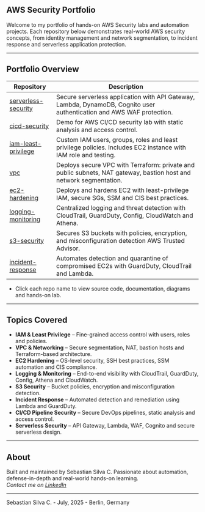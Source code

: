 
## AWS Security Portfolio

Welcome to my portfolio of hands-on AWS Security labs and automation projects. Each repository below demonstrates real-world AWS security concepts, from identity management and network segmentation, to incident response and serverless application protection.

---

## Portfolio Overview

| Repository                                                                             | Description                                                                                                              |
|----------------------------------------------------------------------------------------|--------------------------------------------------------------------------------------------------------------------------|
| [serverless-security](https://github.com/AWS-Security-Portfolio/serverless-security)   | Secure serverless application with API Gateway, Lambda, DynamoDB, Cognito user authentication and AWS WAF protection.    |
| [cicd-security](https://github.com/AWS-Security-Portfolio/cicd-security)               | Demo for AWS CI/CD security lab with static analysis and access control.                                                 |
| [iam-least-privilege](https://github.com/AWS-Security-Portfolio/iam-least-privilege)   | Custom IAM users, groups, roles and least privilege policies. Includes EC2 instance with IAM role and testing.           |
| [vpc](https://github.com/AWS-Security-Portfolio/vpc)                                   | Deploys secure VPC with Terraform: private and public subnets, NAT gateway, bastion host and network segmentation.       |
| [ec2-hardening](https://github.com/AWS-Security-Portfolio/ec2-hardening)               | Deploys and hardens EC2 with least-privilege IAM, secure SGs, SSM and CIS best practices.                                |
| [logging-monitoring](https://github.com/AWS-Security-Portfolio/logging-monitoring)     | Centralized logging and threat detection with CloudTrail, GuardDuty, Config, CloudWatch and Athena.                      |
| [s3-security](https://github.com/AWS-Security-Portfolio/s3-security)                   | Secures S3 buckets with policies, encryption, and misconfiguration detection AWS Trusted Advisor.                        |
| [incident-response](https://github.com/AWS-Security-Portfolio/incident-response)       | Automates detection and quarantine of compromised EC2s with GuardDuty, CloudTrail and Lambda.                            |

* Click each repo name to view source code, documentation, diagrams and hands-on lab.

---

## Topics Covered

- **IAM & Least Privilege** – Fine-grained access control with users, roles and policies.
- **VPC & Networking** – Secure segmentation, NAT, bastion hosts and Terraform-based architecture.
- **EC2 Hardening** – OS-level security, SSH best practices, SSM automation and CIS compliance.
- **Logging & Monitoring** – End-to-end visibility with CloudTrail, GuardDuty, Config, Athena and CloudWatch.
- **S3 Security** – Bucket policies, encryption and misconfiguration detection.
- **Incident Response** – Automated detection and remediation using Lambda and GuardDuty.
- **CI/CD Pipeline Security** – Secure DevOps pipelines, static analysis and access control.
- **Serverless Security** – API Gateway, Lambda, WAF, Cognito and secure serverless design.

---

## About

Built and maintained by Sebastian Silva C. Passionate about automation, defense-in-depth and real-world hands-on learning.  
*Contact me on [LinkedIn](https://www.linkedin.com/in/sebastiansilc)*

---

Sebastian Silva C. - July, 2025 - Berlin, Germany

